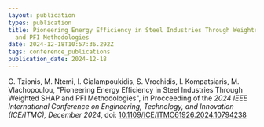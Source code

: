 ```yaml
---
layout: publication
types: publication
title: Pioneering Energy Efficiency in Steel Industries Through Weighted SHAP
  and PFI Methodologies
date: 2024-12-18T10:57:36.292Z
tags: conference_publications
publication_date: 2024-12-18
---
```

<!--StartFragment-->

G. Tzionis, M. Ntemi, I. Gialampoukidis, S. Vrochidis, I. Kompatsiaris, M. Vlachopoulou, "Pioneering Energy Efficiency in Steel Industries Through Weighted SHAP and PFI Methodologies", in Procceeding of the *2024 IEEE International Conference on Engineering, Technology, and Innovation (ICE/ITMC), December 2024*, doi: [10.1109/ICE/ITMC61926.2024.10794238](https://ieeexplore.ieee.org/document/10794238)

<!--EndFragment-->